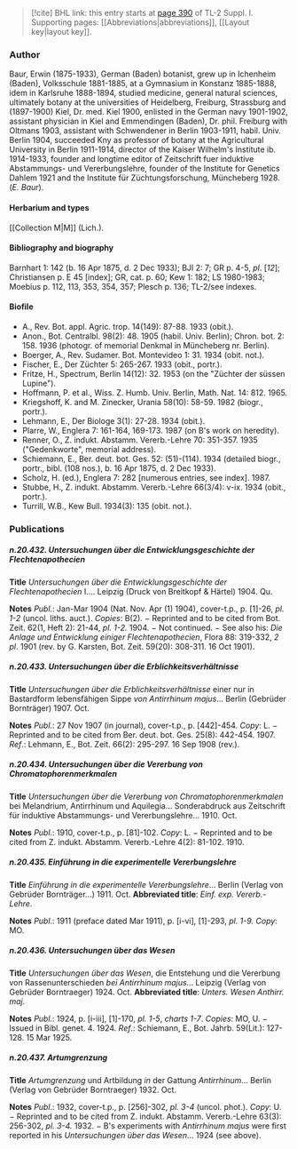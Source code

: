 > [!cite] BHL link: this entry starts at [page 390](https://www.biodiversitylibrary.org/item/103858#page/402/mode/1up) of TL-2 Suppl. I.
> Supporting pages: [[Abbreviations|abbreviations]], [[Layout key|layout key]].

### Author

Baur, Erwin (1875-1933), German (Baden) botanist, grew up in Ichenheim (Baden), Volksschule 1881-1885, at a Gymnasium in Konstanz 1885-1888, idem in Karlsruhe 1888-1894, studied medicine, general natural sciences, ultimately botany at the universities of Heidelberg, Freiburg, Strassburg and (1897-1900) Kiel, Dr. med. Kiel 1900, enlisted in the German navy 1901-1902, assistant physician in Kiel and Emmendingen (Baden), Dr. phil. Freiburg with Oltmans 1903, assistant with Schwendener in Berlin 1903-1911, habil. Univ. Berlin 1904, succeeded Kny as professor of botany at the Agricultural University in Berlin 1911-1914, director of the Kaiser Wilhelm's Institute ib. 1914-1933, founder and longtime editor of Zeitschrift fuer induktive Abstammungs- und Vererbungslehre, founder of the Institute for Genetics Dahlem 1921 and the Institute für Züchtungsforschung, Müncheberg 1928. (*E. Baur*).

#### Herbarium and types

[[Collection M|M]] (Lich.).

#### Bibliography and biography

Barnhart 1: 142 (b. 16 Apr 1875, d. 2 Dec 1933); BJI 2: 7; GR p. 4-5, *pl*. \[*12*\]; Christiansen p. E 45 \[index\]; GR, cat. p. 60; Kew 1: 182; LS 1980-1983; Moebius p. 112, 113, 353, 354, 357; Plesch p. 136; TL-2/see indexes.

#### Biofile

- A., Rev. Bot. appl. Agric. trop. 14(149): 87-88. 1933 (obit.).
- Anon., Bot. Centralbl. 98(2): 48. 1905 (habil. Univ. Berlin); Chron. bot. 2: 158. 1936 (photogr. of memorial Denkmal in Müncheberg nr. Berlin).
- Boerger, A., Rev. Sudamer. Bot. Montevideo 1: 31. 1934 (obit. not.).
- Fischer, E., Der Züchter 5: 265-267. 1933 (obit., portr.).
- Fritze, H., Spectrum, Berlin 14(12): 32. 1953 (on the "Züchter der süssen Lupine").
- Hoffmann, P. et al., Wiss. Z. Humb. Univ. Berlin, Math. Nat. 14: 812. 1965.
- Kriegshoff, K. and M. Zinecker, Urania 58(10): 58-59. 1982 (biogr., portr.).
- Lehmann, E., Der Biologe 3(1): 27-28. 1934 (obit.).
- Plarre, W., Englera 7: 161-164, 169-173. 1987 (on B's work on heredity).
- Renner, O., Z. indukt. Abstamm. Vererb.-Lehre 70: 351-357. 1935 ("Gedenkworte", memorial address).
- Schiemann, E., Ber. deut. bot. Ges. 52: (51)-(114). 1934 (detailed biogr., portr., bibl. (108 nos.), b. 16 Apr 1875, d. 2 Dec 1933).
- Scholz, H. (ed.), Englera 7: 282 \[numerous entries, see index\]. 1987.
- Stubbe, H., Z. indukt. Abstamm. Vererb.-Lehre 66(3/4): v-ix. 1934 (obit., portr.).
- Turrill, W.B., Kew Bull. 1934(3): 135 (obit. not.).

### Publications

##### n.20.432. Untersuchungen über die Entwicklungsgeschichte der Flechtenapothecien

**Title**
*Untersuchungen über die Entwicklungsgeschichte der Flechtenapothecien* I.... Leipzig (Druck von Breitkopf & Härtel) 1904. Qu.

**Notes**
*Publ*.: Jan-Mar 1904 (Nat. Nov. Apr (1) 1904), cover-t.p., p. \[1\]-26, *pl. 1-2* (uncol. liths. auct.).
*Copies*: B(2). − Reprinted and to be cited from Bot. Zeit. 62(1, Heft 2): 21-44, *pl. 1-2.* 1904. − Not continued. − See also his: *Die Anlage und Entwicklung einiger Flechtenapothecien*, Flora 88: 319-332, *2 pl*. 1901 (rev. by G. Karsten, Bot. Zeit. 59(20): 308-311. 16 Oct 1901).

##### n.20.433. Untersuchungen über die Erblichkeitsverhältnisse

**Title**
*Untersuchungen über die Erblichkeitsverhältnisse* einer nur in Bastardform lebensfähigen Sippe *von Antirrhinum majus*... Berlin (Gebrüder Bornträger) 1907. Oct.

**Notes**
*Publ*.: 27 Nov 1907 (in journal), cover-t.p., p. \[442\]-454. *Copy*: L. − Reprinted and to be cited from Ber. deut. bot. Ges. 25(8): 442-454. 1907.
*Ref*.: Lehmann, E., Bot. Zeit. 66(2): 295-297. 16 Sep 1908 (rev.).

##### n.20.434. Untersuchungen über die Vererbung von Chromatophorenmerkmalen

**Title**
*Untersuchungen über die Vererbung von Chromatophorenmerkmalen* bei Melandrium, Antirrhinum und Aquilegia... Sonderabdruck aus Zeitschrift für induktive Abstammungs- und Vererbungslehre... 1910. Oct.

**Notes**
*Publ*.: 1910, cover-t.p., p. \[81\]-102. *Copy*: L. − Reprinted and to be cited from Z. indukt. Abstamm. Vererb.-Lehre 4(2): 81-102. 1910.

##### n.20.435. Einführung in die experimentelle Vererbungslehre

**Title**
*Einführung in die experimentelle Vererbungslehre*... Berlin (Verlag von Gebrüder Bornträger...) 1911. Oct.
**Abbreviated title**: *Einf. exp. Vererb.-Lehre*.

**Notes**
*Publ*.: 1911 (preface dated Mar 1911), p. \[i-vi\], \[1\]-293, *pl. 1-9.* *Copy*: MO.

##### n.20.436. Untersuchungen über das Wesen

**Title**
*Untersuchungen über das Wesen*, die Entstehung und die Vererbung von Rassenunterschieden *bei Antirrhinum majus*... Leipzig (Verlag von Gebrüder Borntraeger) 1924. Oct.
**Abbreviated title**: *Unters. Wesen Anthirr. maj.*

**Notes**
*Publ*.: 1924, p. \[i-iii\], \[1\]-170, *pl. 1-5*, *charts 1-7*. *Copies*: MO, U. − Issued in Bibl. genet. 4. 1924.
*Ref*.: Schiemann, E., Bot. Jahrb. 59(Lit.): 127-128. 15 Mar 1925.

##### n.20.437. Artumgrenzung

**Title**
*Artumgrenzung* und Artbildung *in* der Gattung *Antirrhinum*... Berlin (Verlag von Gebrüder Borntraeger) 1932. Oct.

**Notes**
*Publ*.: 1932, cover-t.p., p. \[256\]-302, *pl. 3-4* (uncol. phot.). *Copy*: U. − Reprinted and to be cited from Z. indukt. Abstamm. Vererb.-Lehre 63(3): 256-302, *pl. 3-4.* 1932. − B's experiments with *Antirrhinum majus* were first reported in his *Untersuchungen über das Wesen*... 1924 (see above).

